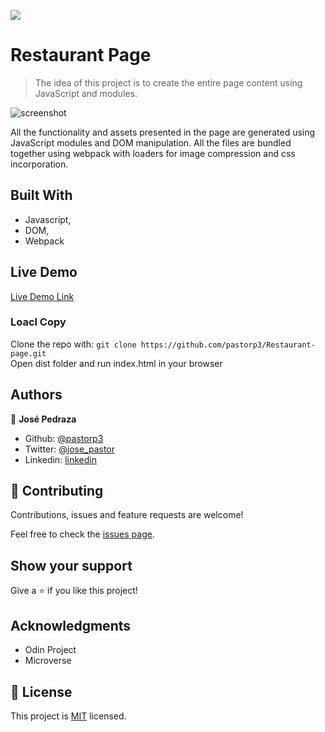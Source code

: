 ![](https://img.shields.io/badge/Microverse-blueviolet)

# Restaurant Page

> The idea of this project is to create the entire page content using JavaScript and modules.

![screenshot](./app_screenshot.png)

All the functionality and assets presented in the page are generated using JavaScript modules and DOM manipulation. All the files are bundled together using webpack with loaders for image compression and css incorporation.

## Built With

- Javascript,
- DOM,
- Webpack

## Live Demo

[Live Demo Link](https://raw.githack.com/pastorp3/Restaurant-page/feature/dist/index.html)


### Loacl Copy

Clone the repo with:
``
git clone https://github.com/pastorp3/Restaurant-page.git
``
<br>
Open dist folder and run index.html in your browser


## Authors

👤 **José Pedraza**

- Github: [@pastorp3](https://github.com/pastorp3)
- Twitter: [@jose_pastor](https://twitter.com/jose_pastorp3 )
- Linkedin: [linkedin](https://www.linkedin.com/in/jos%C3%A9-pedraza-acevedo-ab700a1a9/)


## 🤝 Contributing

Contributions, issues and feature requests are welcome!

Feel free to check the [issues page](issues/).

## Show your support

Give a ⭐️ if you like this project!

## Acknowledgments

- Odin Project
- Microverse

## 📝 License

This project is [MIT](https://opensource.org/licenses/MIT) licensed.
